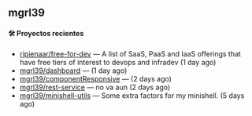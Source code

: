## mgrl39 












#### 🛠 Proyectos recientes

- [ripienaar/free-for-dev](https://github.com/ripienaar/free-for-dev) — A list of SaaS, PaaS and IaaS offerings that have free tiers of interest to devops and infradev (1 day ago)
- [mgrl39/dashboard](https://github.com/mgrl39/dashboard) —  (1 day ago)
- [mgrl39/componentResponsive](https://github.com/mgrl39/componentResponsive) —  (2 days ago)
- [mgrl39/rest-service](https://github.com/mgrl39/rest-service) — no va aun  (2 days ago)
- [mgrl39/minishell-utils](https://github.com/mgrl39/minishell-utils) — Some extra factors for my minishell.  (5 days ago)




